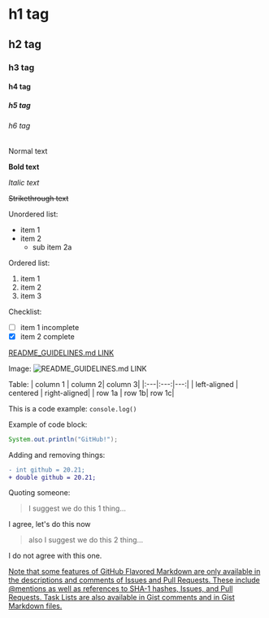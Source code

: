 # h1 tag
## h2 tag
### h3 tag
#### h4 tag
##### h5 tag
###### h6 tag

Normal text

**Bold text**

*Italic text*

~~Strikethrough text~~

Unordered list:
- item 1
- item 2
  - sub item 2a
  
Ordered list:
1. item 1
1. item 2
1. item 3

Checklist:
- [ ] item 1 incomplete
- [x] item 2 complete

[README_GUIDELINES.md LINK](https://github.com/Gl0deanR/testRepo)

Image: 
![README_GUIDELINES.md LINK](https://github.githubassets.com/images/modules/logos_page/GitHub-Mark.png)

Table:
| column 1 | column 2| column 3|
|:---|:---:|---:|
| left-aligned | centered | right-aligned|
| row 1a | row 1b| row 1c|

This is a code example: `console.log()`

Example of code block:
```java
System.out.println("GitHub!");
```

Adding and removing things:
```diff
- int github = 20.21;
+ double github = 20.21;
```

Quoting someone:
> I suggest we do this 1 thing...

I agree, let's do this now

> also I suggest we do this 2 thing...

I do not agree with this one.

[Note that some features of GitHub Flavored Markdown are only available in the descriptions and comments of Issues and Pull Requests. These include @mentions as well as references to SHA-1 hashes, Issues, and Pull Requests. Task Lists are also available in Gist comments and in Gist Markdown files.](https://guides.github.com/features/mastering-markdown/#GitHub-flavored-markdown)
